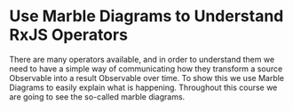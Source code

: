 # Use Marble Diagrams to Understand RxJS Operators

There are many operators available, and in order to understand them we need to have a simple way of communicating how they transform a source Observable into a result Observable over time. To show this we use Marble Diagrams to easily explain what is happening. Throughout this course we are going to see the so-called marble diagrams.



